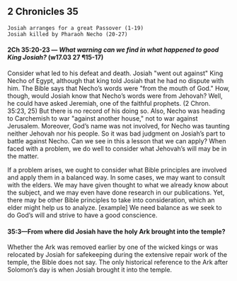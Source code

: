 ## 2 Chronicles 35

```
Josiah arranges for a great Passover (1-19)
Josiah killed by Pharaoh Necho (20-27)
```

#### 2Ch 35:20-23 ​— *What warning can we find in what happened to good King Josiah?* (w17.03 27 ¶15-17)

Consider what led to his defeat and death. Josiah "went out against" King Necho of Egypt, although that king told Josiah that he had no dispute with him. The Bible says that Necho’s words were "from the mouth of God." How, though, would Josiah know that Necho’s words were from Jehovah? Well, he could have asked Jeremiah, one of the faithful prophets. (2 Chron. 35:23, 25) But there is no record of his doing so. Also, Necho was heading to Carchemish to war "against another house," not to war against Jerusalem. Moreover, God’s name was not involved, for Necho was taunting neither Jehovah nor his people. So it was bad judgment on Josiah’s part to battle against Necho. Can we see in this a lesson that we can apply? When faced with a problem, we do well to consider what Jehovah’s will may be in the matter.

If a problem arises, we ought to consider what Bible principles are involved and apply them in a balanced way. In some cases, we may want to consult with the elders. We may have given thought to what we already know about the subject, and we may even have done research in our publications. Yet, there may be other Bible principles to take into consideration, which an elder might help us to analyze. [example] We need balance as we seek to do God’s will and strive to have a good conscience.

#### 35:3—From where did Josiah have the holy Ark brought into the temple? 

Whether the Ark was removed earlier by one of the wicked kings or was relocated by Josiah for safekeeping during the extensive repair work of the temple, the Bible does not say. The only historical reference to the Ark after Solomon’s day is when Josiah brought it into the temple.
